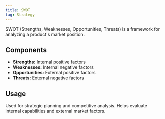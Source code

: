 ```yaml
---
title: SWOT
tag: Strategy
---
```


SWOT (Strengths, Weaknesses, Opportunities, Threats) is a framework for analyzing a product's market position.

## Components

- **Strengths:** Internal positive factors
- **Weaknesses:** Internal negative factors
- **Opportunities:** External positive factors
- **Threats:** External negative factors

## Usage
Used for strategic planning and competitive analysis. Helps evaluate internal capabilities and external market factors.
